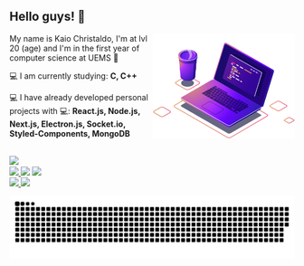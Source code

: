 

## Hello guys!  👋
 
 <img src="https://github.com/kkaiochristaldo/kkaiochristaldo/blob/main/computer-illustration.png" min-width="250px" max-width="250px" width="250px" align="right" alt="Computador Kaio Christaldo">
 
  <p align="left" >
      My name is Kaio Christaldo, I'm at lvl 20 (age) and I'm in the first year of computer science at UEMS 🚀
  </p>
  <p align="left" >
    💻 I am currently studying: <strong>C, C++</strong>
  </p>
  <p align="left" >
      💻 I have already developed personal projects with 💻: <strong>React.js, Node.js, Next.js, Electron.js, Socket.io, Styled-Components, MongoDB</strong>
  </p>
<br/>

 <img src="https://profile-counter.glitch.me/kkaiochristaldo/count.svg" />
 <div>
 <a href="https://instagram.com/kaiochristaldo" target="_blank"><img src="https://img.shields.io/badge/-Instagram-%23151C26?style=for-the-badge&logo=instagram&logoColor=white" target="_blank">
 </a>
 <a href = "mailto:rgm45278@comp.uems.br"><img src="https://img.shields.io/badge/-Gmail-%23151C26?style=for-the-badge&logo=gmail&logoColor=white" target="_blank"></a>
 <a href = "https://codepen.io/kkaiochristaldo"><img src="https://img.shields.io/badge/-Codepen-%23151C26?style=for-the-badge&logo=Codepen&logoColor=white" target="_blank"></a>
<div>
  <a href="https://github.com/kkaiochristaldo">
  <img height="180em" src="https://github-readme-stats.vercel.app/api?username=kkaiochristaldo&show_icons=true&theme=dracula&include_all_commits=true&count_private=true"/>
  <img height="180em" src="https://github-readme-stats.vercel.app/api/top-langs/?username=kkaiochristaldo&layout=compact&langs_count=7&theme=dracula"/>
</div>
 
![Snake animation](https://github.com/kkaiochristaldo/kkaiochristaldo/blob/output/github-contribution-grid-snake.svg)
 
 

